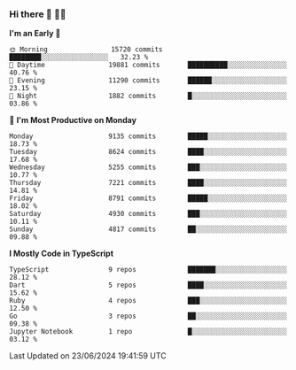 ### Hi there 👋 🧑‍💻



<!--START_SECTION:waka-->
**I'm an Early 🐤** 

```text
🌞 Morning                15720 commits       ████████░░░░░░░░░░░░░░░░░   32.23 % 
🌆 Daytime                19881 commits       ██████████░░░░░░░░░░░░░░░   40.76 % 
🌃 Evening                11290 commits       ██████░░░░░░░░░░░░░░░░░░░   23.15 % 
🌙 Night                  1882 commits        █░░░░░░░░░░░░░░░░░░░░░░░░   03.86 % 
```
📅 **I'm Most Productive on Monday** 

```text
Monday                   9135 commits        █████░░░░░░░░░░░░░░░░░░░░   18.73 % 
Tuesday                  8624 commits        ████░░░░░░░░░░░░░░░░░░░░░   17.68 % 
Wednesday                5255 commits        ███░░░░░░░░░░░░░░░░░░░░░░   10.77 % 
Thursday                 7221 commits        ████░░░░░░░░░░░░░░░░░░░░░   14.81 % 
Friday                   8791 commits        █████░░░░░░░░░░░░░░░░░░░░   18.02 % 
Saturday                 4930 commits        ███░░░░░░░░░░░░░░░░░░░░░░   10.11 % 
Sunday                   4817 commits        ██░░░░░░░░░░░░░░░░░░░░░░░   09.88 % 
```


**I Mostly Code in TypeScript** 

```text
TypeScript               9 repos             ███████░░░░░░░░░░░░░░░░░░   28.12 % 
Dart                     5 repos             ████░░░░░░░░░░░░░░░░░░░░░   15.62 % 
Ruby                     4 repos             ███░░░░░░░░░░░░░░░░░░░░░░   12.50 % 
Go                       3 repos             ██░░░░░░░░░░░░░░░░░░░░░░░   09.38 % 
Jupyter Notebook         1 repo              █░░░░░░░░░░░░░░░░░░░░░░░░   03.12 % 
```




 Last Updated on 23/06/2024 19:41:59 UTC
<!--END_SECTION:waka-->


